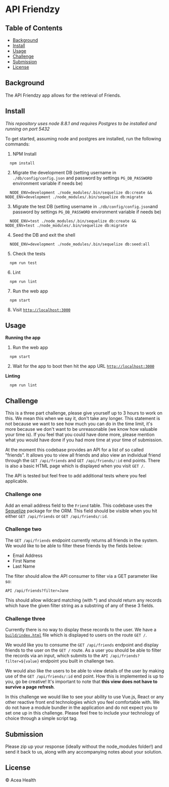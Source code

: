 # API Friendzy

## Table of Contents

- [Background](#background)
- [Install](#install)
- [Usage](#usage)
- [Challenge](#challenge)
- [Submission](#submission)
- [License](#license)

## Background

The API Friendzy app allows for the retrieval of Friends.

## Install

_This repository uses node 8.8.1 and requires Postgres to be installed and running on port 5432_

To get started, assuming node and postgres are installed, run the following commands:

1. NPM Install
```
  npm install
```
2. Migrate the development DB (setting username in `./db/config/config.json` and password by settings `PG_DB_PASSWORD` environment variable if needs be)
```
  NODE_ENV=development ./node_modules/.bin/sequelize db:create && NODE_ENV=development ./node_modules/.bin/sequelize db:migrate
```
3. Migrate the test DB (setting username in `./db/config/config.json`and password by settings `PG_DB_PASSWORD` environment variable if needs be)
```
  NODE_ENV=test ./node_modules/.bin/sequelize db:create && NODE_ENV=test ./node_modules/.bin/sequelize db:migrate
```
4. Seed the DB and exit the shell
```
  NODE_ENV=development ./node_modules/.bin/sequelize db:seed:all
```
5. Check the tests
```
  npm run test
```
6. Lint
```
  npm run lint
```
7. Run the web app
```
  npm start
```
8. Visit [`http://localhost:3000`](http://localhost:3000)

## Usage

**Running the app**

1. Run the web app
```
  npm start
```

2. Wait for the app to boot then hit the app URL [`http://localhost:3000`](http://localhost:3000)

**Linting**

```
  npm run lint
```

## Challenge

This is a three part challenge, please give yourself up to 3 hours to work on this. We mean this when we say it, don't
take any longer. This statement is not because we want to see how much you can do in the time limit, it's more because we
don't want to be unreasonable (we know how valuable your time is). If you feel that you could have done more, please mention
what you would have done if you had more time at your time of submission.

At the moment this codebase provides an API for a list of so called "friends". It allows you to view all friends and also view
an individual friend through the `GET /api/friends` and `GET /api/friends/:id` end points. There is also a basic HTML page
which is displayed when you visit `GET /`.

The API is tested but feel free to add additional tests where you feel applicable.

### Challenge one

Add an email address field to the `Friend` table. This codebase uses the [Sequelize](http://docs.sequelizejs.com/) package for the ORM. This field
should be visible when you hit either `GET /api/friends` or `GET /api/friends/:id`.

### Challenge two

The `GET /api/friends` endpoint currently returns all friends in the system. We would like to be able to filter these friends by the fields below:

- Email Address
- First Name
- Last Name

The filter should allow the API consumer to filter via a GET parameter like so:

`API /api/friends?filter=Jane`

This should allow wildcard matching (with *) and should return any records which have the given filter string as a substring of any of these 3 fields.

### Challenge three

Currently there is no way to display these records to the user. We have a [`build/index.html`](https://github.com/Flynotes/api-friendzy/blob/master/build/index.html) file which is displayed to users on the route `GET /`.

We would like you to consume the `GET /api/friends` endpoint and display friends to the user on the `GET /` route.
As a user you should be able to filter the records via an input, which submits to the `API /api/friends?filter=${value}` endpoint you built in
challenge two.

We would also like the users to be able to view details of the user by making use of the
`GET /api/friends/:id` end point. How this is implemented is up to you, go be creative!
It's important to note that **this view does not have to survive a page refresh**.

In this challenge we would like to see your ability to use Vue.js, React or any other reactive front end technologies which you feel comfortable with. We do not have
a module bundler in the application and do not expect you to set one up in this challenge. Please feel free to include your technology of choice through
a simple script tag.

## Submission

Please zip up your response (ideally without the node_modules folder!) and send it back to us, along with any accompanying notes about your solution.

## License

© Acea Health
